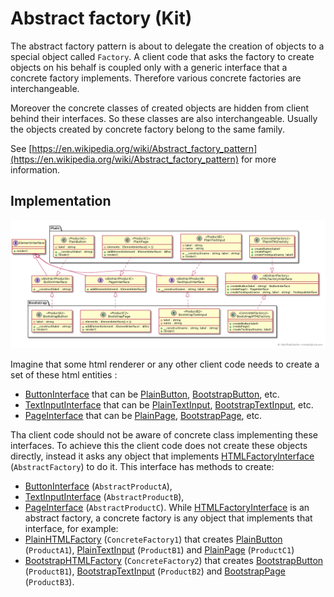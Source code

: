 Abstract factory (Kit)
======================

The abstract factory pattern is about to delegate the creation of objects to a special object called `Factory`.
A client code that asks the factory to create objects on his behalf is coupled only with a generic interface that 
a concrete factory implements. Therefore various concrete factories are interchangeable.

Moreover the concrete classes of created objects are hidden from client behind their interfaces. 
So these classes are also interchangeable. 
Usually the objects created by concrete factory belong to the same family.

See [https://en.wikipedia.org/wiki/Abstract_factory_pattern](https://en.wikipedia.org/wiki/Abstract_factory_pattern) for more information.

## Implementation

![Abstract factory pattern class diagram](doc/abstract_factory.png)

Imagine that some html renderer or any other client code needs to create a set of these html entities : 
- [ButtonInterface] that can be [PlainButton], [BootstrapButton], etc.
- [TextInputInterface] that can be [PlainTextInput], [BootstrapTextInput], etc.
- [PageInterface] that can be [PlainPage], [BootstrapPage], etc.

Tha client code should not be aware of concrete class implementing these interfaces. 
To achieve this the client code does not create these objects directly, instead it asks any object that implements 
[HTMLFactoryInterface] (`AbstractFactory`) to do it. This interface has methods to create:
- [ButtonInterface] (`AbstractProductA`),
- [TextInputInterface] (`AbstractProductB`),
- [PageInterface] (`AbstractProductC`).
While [HTMLFactoryInterface] is an abstract factory, a concrete factory is any object that implements that interface, for example:
- [PlainHTMLFactory] (`ConcreteFactory1`) that creates [PlainButton] (`ProductA1`), [PlainTextInput] (`ProductB1`) 
and [PlainPage] (`ProductC1`)
- [BootstrapHTMLFactory] (`ConcreteFactory2`) that creates [BootstrapButton] (`ProductB1`), 
[BootstrapTextInput] (`ProductB2`) and [BootstrapPage] (`ProductB3`).

[ButtonInterface]: ButtonInterface.php
[PlainButton]: Plain/PlainButton.php
[BootstrapButton]: Bootstrap/BootstrapButton.php

[TextInputInterface]: TextInputInterface.php
[PlainTextInput]: Plain/PlainTextInput.php
[BootstrapTextInput]: Bootstrap/BootstrapTextInput.php

[PageInterface]: PageInterface.php
[PlainPage]: Plain/PlainPage.php
[BootstrapPage]: Bootstrap/BootstrapPage.php_

[HTMLFactoryInterface]: HTMLFactoryInterface.php
[PlainHTMLFactory]: Plain/PlainHTMLFactory.php
[BootstrapHTMLFactory]: Bootstrap/BootstrapHTMLFactory.php
